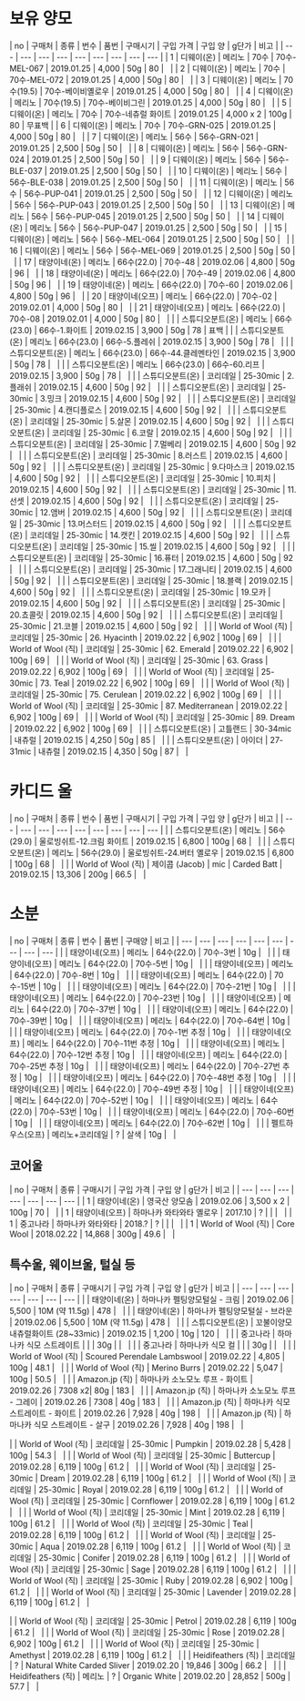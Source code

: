 # 보유 양모

| no | 구매처 | 종류 | 번수 | 품번 | 구매시기 | 구입 가격 | 구입 양 | g단가 | 비고 |
| --- | --- | --- | --- | --- | --- | --- | --- | --- |
| 1 | 디웨이(온) | 메리노 | 70수 | 70수-MEL-067 | 2019.01.25 | 4,000 | 50g | 80 | &nbsp; |
| 2 | 디웨이(온) | 메리노 | 70수 | 70수-MEL-072 | 2019.01.25 | 4,000 | 50g | 80 | &nbsp; |
| 3 | 디웨이(온) | 메리노 | 70수(19.5) | 70수-베이비옐로우 | 2019.01.25 | 4,000 | 50g | 80 | &nbsp; |
| 4 | 디웨이(온) | 메리노 | 70수(19.5) | 70수-베이비그린 | 2019.01.25 | 4,000 | 50g | 80 | &nbsp; |
| 5 | 디웨이(온) | 메리노 | 70수 | 70수-네츄럴 화이트 | 2019.01.25 | 4,000 x 2 | 100g | 80 | 무표백 |
| 6 | 디웨이(온) | 메리노 | 70수 | 70수-GRN-025 | 2019.01.25 | 4,000 | 50g | 80 | &nbsp; |
| 7 | 디웨이(온) | 메리노 | 56수 | 56수-GRN-021 | 2019.01.25 | 2,500 | 50g | 50 | &nbsp; |
| 8 | 디웨이(온) | 메리노 | 56수 | 56수-GRN-024 | 2019.01.25 | 2,500 | 50g | 50  | &nbsp; |
| 9 | 디웨이(온) | 메리노 | 56수 | 56수-BLE-037 | 2019.01.25 | 2,500 | 50g | 50  | &nbsp; |
| 10 | 디웨이(온) | 메리노 | 56수 | 56수-BLE-038 | 2019.01.25 | 2,500 | 50g | 50  | &nbsp; |
| 11 | 디웨이(온) | 메리노 | 56수 | 56수-PUP-041 | 2019.01.25 | 2,500 | 50g | 50  | &nbsp; |
| 12 | 디웨이(온) | 메리노 | 56수 | 56수-PUP-043 | 2019.01.25 | 2,500 | 50g | 50  | &nbsp; |
| 13 | 디웨이(온) | 메리노 | 56수 | 56수-PUP-045 | 2019.01.25 | 2,500 | 50g | 50  | &nbsp; |
| 14 | 디웨이(온) | 메리노 | 56수 | 56수-PUP-047 | 2019.01.25 | 2,500 | 50g | 50  | &nbsp; |
| 15 | 디웨이(온) | 메리노 | 56수 | 56수-MEL-064 | 2019.01.25 | 2,500 | 50g | 50  | &nbsp; |
| 16 | 디웨이(온) | 메리노 | 56수 | 56수-MEL-069 | 2019.01.25 | 2,500 | 50g | 50  | &nbsp; |
| 17 | 태양이네(온) | 메리노 | 66수(22.0) | 70수-48 | 2019.02.06 | 4,800 | 50g | 96  | &nbsp; |
| 18 | 태양이네(온) | 메리노 | 66수(22.0) | 70수-49 | 2019.02.06 | 4,800 | 50g | 96 | &nbsp; |
| 19 | 태양이네(온) | 메리노 | 66수(22.0) | 70수-60 | 2019.02.06 | 4,800 | 50g | 96 |  &nbsp; |
| 20 | 태양이네(오프) | 메리노 | 66수(22.0) | 70수-02 | 2019.02.01 | 4,000 | 50g | 80 |  &nbsp; |
| 21 | 태양이네(오프) | 메리노 | 66수(22.0) | 70수-08 | 2019.02.01 | 4,000 | 50g | 80 | &nbsp; |
|  | 스튜디오분트(온) | 메리노 | 66수(23.0) | 66수-1.화이트 | 2019.02.15 | 3,900 | 50g | 78 | 표백 |
|  | 스튜디오분트(온) | 메리노 | 66수(23.0) | 66수-5.플레쉬 | 2019.02.15 | 3,900 | 50g | 78 | &nbsp; |
|  | 스튜디오분트(온) | 메리노 | 66수(23.0) | 66수-44.클레멘타인 | 2019.02.15 | 3,900 | 50g | 78 | &nbsp; |
|  | 스튜디오분트(온) | 메리노 | 66수(23.0) | 66수-60.리프 | 2019.02.15 | 3,900 | 50g | 78 | &nbsp; |
|  | 스튜디오분트(온) | 코리데일 | 25-30mic | 2.플래쉬 | 2019.02.15 | 4,600 | 50g | 92 | &nbsp; |
|  | 스튜디오분트(온) | 코리데일 | 25-30mic | 3.밍크 | 2019.02.15 | 4,600 | 50g | 92 | &nbsp; |
|  | 스튜디오분트(온) | 코리데일 | 25-30mic | 4.캔디플로스 | 2019.02.15 | 4,600 | 50g | 92 | &nbsp; |
|  | 스튜디오분트(온) | 코리데일 | 25-30mic | 5.살몬 | 2019.02.15 | 4,600 | 50g | 92 | &nbsp; |
|  | 스튜디오분트(온) | 코리데일 | 25-30mic | 6.코랄 | 2019.02.15 | 4,600 | 50g | 92 | &nbsp; |
|  | 스튜디오분트(온) | 코리데일 | 25-30mic | 7.멀베리 | 2019.02.15 | 4,600 | 50g | 92 | &nbsp; |
|  | 스튜디오분트(온) | 코리데일 | 25-30mic | 8.러스트 | 2019.02.15 | 4,600 | 50g | 92 | &nbsp; |
|  | 스튜디오분트(온) | 코리데일 | 25-30mic | 9.다마스크 | 2019.02.15 | 4,600 | 50g | 92 | &nbsp; |
|  | 스튜디오분트(온) | 코리데일 | 25-30mic | 10.피치 | 2019.02.15 | 4,600 | 50g | 92 | &nbsp; |
|  | 스튜디오분트(온) | 코리데일 | 25-30mic | 11.선셋 | 2019.02.15 | 4,600 | 50g | 92 | &nbsp; |
|  | 스튜디오분트(온) | 코리데일 | 25-30mic | 12.앰버 | 2019.02.15 | 4,600 | 50g | 92 | &nbsp; |
|  | 스튜디오분트(온) | 코리데일 | 25-30mic | 13.머스터드 | 2019.02.15 | 4,600 | 50g | 92 | &nbsp; |
|  | 스튜디오분트(온) | 코리데일 | 25-30mic | 14.캣킨 | 2019.02.15 | 4,600 | 50g | 92 | &nbsp; |
|  | 스튜디오분트(온) | 코리데일 | 25-30mic | 15.씰 | 2019.02.15 | 4,600 | 50g | 92 | &nbsp; |
|  | 스튜디오분트(온) | 코리데일 | 25-30mic | 16.퓨터 | 2019.02.15 | 4,600 | 50g | 92 | &nbsp; |
|  | 스튜디오분트(온) | 코리데일 | 25-30mic | 17.그래니티 | 2019.02.15 | 4,600 | 50g | 92 | &nbsp; |
|  | 스튜디오분트(온) | 코리데일 | 25-30mic | 18.블랙 | 2019.02.15 | 4,600 | 50g | 92 | &nbsp; |
|  | 스튜디오분트(온) | 코리데일 | 25-30mic | 19.모카 | 2019.02.15 | 4,600 | 50g | 92 | &nbsp; |
|  | 스튜디오분트(온) | 코리데일 | 25-30mic | 20.쵸콜릿 | 2019.02.15 | 4,600 | 50g | 92 | &nbsp; |
|  | 스튜디오분트(온) | 코리데일 | 25-30mic | 21.코블 | 2019.02.15 | 4,600 | 50g | 92 | &nbsp; |
|  | World of Wool (직) | 코리데일 | 25-30mic | 26. Hyacinth | 2019.02.22 | 6,902 | 100g | 69 | &nbsp; |
|  | World of Wool (직) | 코리데일 | 25-30mic | 62. Emerald | 2019.02.22 | 6,902 | 100g | 69 | &nbsp; |
|  | World of Wool (직) | 코리데일 | 25-30mic | 63. Grass | 2019.02.22 | 6,902 | 100g | 69 | &nbsp; |
|  | World of Wool (직) | 코리데일 | 25-30mic | 73. Teal | 2019.02.22 | 6,902 | 100g | 69 | &nbsp; |
|  | World of Wool (직) | 코리데일 | 25-30mic | 75. Cerulean | 2019.02.22 | 6,902 | 100g | 69 | &nbsp; |
|  | World of Wool (직) | 코리데일 | 25-30mic | 87. Mediterranean | 2019.02.22 | 6,902 | 100g | 69 | &nbsp; |
|  | World of Wool (직) | 코리데일 | 25-30mic | 89. Dream | 2019.02.22 | 6,902 | 100g | 69 | &nbsp; |
|  | 스튜디오분트(온) | 고틀랜드 | 30-34mic  | 내츄럴 | 2019.02.15 | 4,250 | 50g | 85 | &nbsp; |
|  | 스튜디오분트(온) | 아이더 | 27-31mic | 내츄럴 | 2019.02.15 | 4,350 | 50g | 87 | &nbsp; |

# 카디드 울

| no | 구매처 | 종류 | 번수 | 품번 | 구매시기 | 구입 가격 | 구입 양 | g단가 | 비고 |
| --- | --- | --- | --- | --- | --- | --- | --- | --- |
|  | 스튜디오분트(온) | 메리노 | 56수(29.0) | 울로빙쉬트-12.크림 화이트 | 2019.02.15 | 6,800 | 100g | 68 | &nbsp; |
|  | 스튜디오분트(온) | 메리노 | 56수(29.0) | 울로빙쉬트-24.버터 옐로우 | 2019.02.15 | 6,800 | 100g | 68 | &nbsp; |
|  | World of Wool (직) | 제이콥 (Jacob) | mic | Carded Batt | 2019.02.15 | 13,306 | 200g | 66.5 | &nbsp; |



# 소분

| no | 구매처 | 종류 | 번수 | 품번 | 구매양 | 비고 |
| --- | --- | --- | --- | --- | --- | --- | --- | --- |
|  | 태양이네(오프) | 메리노 | 64수(22.0) | 70수-3번 | 10g | &nbsp; |
|  | 태양이네(오프) | 메리노 | 64수(22.0) | 70수-5번 | 10g | &nbsp; |
|  | 태양이네(오프) | 메리노 | 64수(22.0) | 70수-8번 |  10g | &nbsp; |
|  | 태양이네(오프) | 메리노 | 64수(22.0) | 70수-15번 | 10g | &nbsp; |
|  | 태양이네(오프) | 메리노 | 64수(22.0) | 70수-21번 | 10g | &nbsp; |
|  | 태양이네(오프) | 메리노 | 64수(22.0) | 70수-23번 | 10g | &nbsp; |
|  | 태양이네(오프) | 메리노 | 64수(22.0) | 70수-37번 | 10g | &nbsp; |
|  | 태양이네(오프) | 메리노 | 64수(22.0) | 70수-39번 | 10g | &nbsp; |
|  | 태양이네(오프) | 메리노 | 64수(22.0) | 70수-64번 | 10g | &nbsp; |
|  | 태양이네(오프) | 메리노 | 64수(22.0) | 70수-1번 추정 | 10g | &nbsp; |
|  | 태양이네(오프) | 메리노 | 64수(22.0) | 70수-11번 추정 | 10g | &nbsp; |
|  | 태양이네(오프) | 메리노 | 64수(22.0) | 70수-12번 추정 | 10g | &nbsp; |
|  | 태양이네(오프) | 메리노 | 64수(22.0) | 70수-25번 추정 | 10g | &nbsp; |
|  | 태양이네(오프) | 메리노 | 64수(22.0) | 70수-27번 추정 | 10g | &nbsp; |
|  | 태양이네(오프) | 메리노 | 64수(22.0) | 70수-48번 추정 | 10g | &nbsp; |
|  | 태양이네(오프) | 메리노 | 64수(22.0) | 70수-49번 추정 | 10g | &nbsp; |
|  | 태양이네(오프) | 메리노 | 64수(22.0) | 70수-52번 | 10g | &nbsp; |
|  | 태양이네(오프) | 메리노 | 64수(22.0) | 70수-53번 | 10g | &nbsp; |
|  | 태양이네(오프) | 메리노 | 64수(22.0) | 70수-60번 | 10g | &nbsp; |
|  | 태양이네(오프) | 메리노 | 64수(22.0) | 70수-62번 | 10g | &nbsp; |
|  | 펠트하우스(오프) | 메리노+코리데일 | ? | 살색 | 10g | &nbsp; |


## 코어울

| no | 구매처 | 종류 | 구매시기 | 구입 가격 | 구입 양 | g단가 | 비고 |
| --- | --- |  --- | --- | --- | --- | --- |
| 1 | 태양이네(온) | 영국산 양모솜 | 2019.02.06 | 3,500 x 2 | 100g | 70 | &nbsp; |
| 1 | 태양이네(오프) | 하마나카 와타와타 옐로우 | 2017.10 | ? |  |  | &nbsp; |
| 1 | 중고나라 | 하마나카 와타와타 | 2018.? | ? |  |  | &nbsp; |
| 1 | World of Wool (직) | Core Wool | 2018.02.22 | 14,868 | 300g | 49.6 | &nbsp; |


## 특수울, 웨이브울, 털실 등

| no | 구매처 | 종류 | 구매시기 | 구입 가격 | 구입 양 | g단가 | 비고 |
| --- | --- |  --- | --- | --- | --- | --- |
|  | 태양이네(온) | 하마나카 펠팅양모털실 - 크림 | 2019.02.06 | 5,500 | 10M (약 11.5g) | 478 | &nbsp; |
|  | 태양이네(온) | 하마나카 펠팅양모털실 - 브라운 | 2019.02.06 | 5,500 | 10M (약 11.5g) | 478 | &nbsp; |
|  | 스튜디오분트(온) | 꼬불이양모 내츄럴화이트 (28~33mic) | 2019.02.15 | 1,200 | 10g | 120 | &nbsp; |
|  | 중고나라 | 하마나카 식모 스트레이트  |  |  | 30g |  | &nbsp; |
|  | 중고나라 | 하마나카 식모 컬  |  |  | 30g |  | &nbsp; |
|  |  World of Wool (직) | Scoured Perendale Lambswool | 2019.02.22 | 4,805 | 100g | 48.1 | &nbsp; |
|  |  World of Wool (직) | Merino Burrs | 2019.02.22 | 5,047 | 100g | 50.5 | &nbsp; |
|  |  Amazon.jp (직) | 하마나카 소노모노 루프 - 화이트 | 2019.02.26 | 7308 x2| 80g | 183 | &nbsp; |
|  |  Amazon.jp (직) | 하마나카 소노모노 루프 - 그레이 | 2019.02.26 | 7308 | 40g | 183 | &nbsp; |
|  |  Amazon.jp (직) | 하마나카 식모 스트레이트 - 화이트 | 2019.02.26 | 7,928 | 40g | 198 | &nbsp; |
|  |  Amazon.jp (직) | 하마나카 식모 스트레이트 - 살구 | 2019.02.26 | 7,928 | 40g | 198 | &nbsp; |



|  | World of Wool (직) | 코리데일 | 25-30mic | Pumpkin | 2019.02.28 | 5,428 | 100g | 54.3 | &nbsp; |
|  | World of Wool (직) | 코리데일 | 25-30mic | Buttercup | 2019.02.28 | 6,119 | 100g | 61.2 | &nbsp; |
|  | World of Wool (직) | 코리데일 | 25-30mic | Dream	 | 2019.02.28 | 6,119 | 100g | 61.2 | &nbsp; |
|  | World of Wool (직) | 코리데일 | 25-30mic | Royal	 | 2019.02.28 | 6,119 | 100g | 61.2 | &nbsp; |
|  | World of Wool (직) | 코리데일 | 25-30mic | Cornflower	 | 2019.02.28 | 6,119 | 100g | 61.2 | &nbsp; |
|  | World of Wool (직) | 코리데일 | 25-30mic | Mint	 | 2019.02.28 | 6,119 | 100g | 61.2 | &nbsp; |
|  | World of Wool (직) | 코리데일 | 25-30mic | Teal	 | 2019.02.28 | 6,119 | 100g | 61.2 | &nbsp; |
|  | World of Wool (직) | 코리데일 | 25-30mic | Aqua	 | 2019.02.28 | 6,119 | 100g | 61.2 | &nbsp; |
|  | World of Wool (직) | 코리데일 | 25-30mic | Conifer	 | 2019.02.28 | 6,119 | 100g | 61.2 | &nbsp; |
|  | World of Wool (직) | 코리데일 | 25-30mic | Sage	 | 2019.02.28 | 6,119 | 100g | 61.2 | &nbsp; |
|  | World of Wool (직) | 코리데일 | 25-30mic | Ruby	 | 2019.02.28 | 6,902 | 100g | 61.2 | &nbsp; |
|  | World of Wool (직) | 코리데일 | 25-30mic | Lavender	 | 2019.02.28 | 6,119 | 100g | 61.2 | &nbsp; |

|  | World of Wool (직) | 코리데일 | 25-30mic | Petrol	 | 2019.02.28 | 6,119 | 100g | 61.2 | &nbsp; |
|  | World of Wool (직) | 코리데일 | 25-30mic | Rose	 | 2019.02.28 | 6,902 | 100g | 61.2 | &nbsp; |
|  | World of Wool (직) | 코리데일 | 25-30mic | Amethyst	 | 2019.02.28 | 6,119 | 100g | 61.2 | &nbsp; |
|  | Heidifeathers (직) | 코리데일 | ? | Natural White Carded Sliver | 2019.02.20 | 19,846 | 300g | 66.2 | &nbsp; |
|  | Heidifeathers (직) | 메리노 | ? | Organic White | 2019.02.20 | 28,852 | 500g | 57.7 | &nbsp; |
